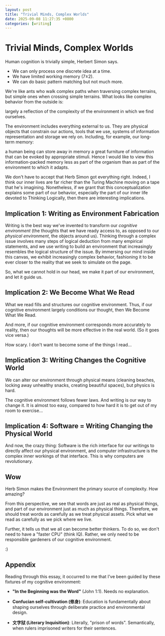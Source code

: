 ```yaml
---
layout: post
title: "Trivial Minds, Complex Worlds"
date: 2025-09-08 11:27:35 +0800
categories: [writing]
---
```


# Trivial Minds, Complex Worlds

Human cognition is trivially simple, Herbert Simon says.

- We can only process one discrete idea at a time.
- We have limited working memory (7±2).
- We can do basic pattern matching but not much more.

We're like ants who walk complex paths when traversing complex terrains, but simple ones when crossing simple terrains. What looks like complex behavior from the outside is:

<span class="commentary">largely a reflection of the complexity of the environment in which we find ourselves.</span>

The environment includes everything external to us. They are physical objects that constrain our actions, tools that we use, systems of information representation and storage we rely on. Including, for example, our long-term memory: 

<span class="commentary">a human being can store away in memory a great furniture of information that can be evoked by appropriate stimuli. Hence I would like to view this information-packed memory less as part of the organism than as part of the environment to which it adapts.</span>

We don't have to accept that Herb Simon got everything right. Indeed, I think our inner lives are far richer than the Turing Machine moving on a tape that he's imagining. Nonetheless, if we grant that this conceptualization explains some part of our behavior, especially the part of our inner life devoted to Thinking Logically, then there are interesting implications.

## Implication 1: Writing as Environment Fabrication

Writing is the best way we've invented to transform our _cognitive environment_ (the thoughts that we have ready access to, as opposed to our _physical environment_, the objects around us). Thinking through a complex issue involves many steps of logical deduction from many empirical statements, and we use writing to build an environment that increasingly resembles the logical structure of the issue. By immersing our mind inside this canvas, we exhibit increasingly complex behavior, fashioning it to be ever closer to the reality that we seek to simulate on the page.

So, what we cannot hold in our head, we make it part of our environment, and let it guide us.

## Implication 2: We Become What We Read

What we read fills and structures our cognitive environment. Thus, if our cognitive environment largely conditions our thought, then We Become What We Read.

And more, if our cognitive environment corresponds more accurately to reality, then our thoughts will be more effective in the real world. (So it goes vice versa.)

How scary. I don't want to become some of the things I read...

## Implication 3: Writing Changes the Cognitive World

We can alter our environment through physical means (cleaning beaches, locking away unhealthy snacks, creating beautiful spaces), but physics is hard. 

The cognitive environment follows fewer laws. And writing is our way to change it. It is almost too easy, compared to how hard it is to get out of my room to exercise...

## Implication 4: Software = Writing Changing the Physical World

And now, the crazy thing: Software is the rich interface for our writings to directly affect our physical environment, and computer infrastructure is the complex inner workings of that interface. This is why computers are revolutionary.

## Wow

Herb Simon makes the Environment the primary source of complexity. How amazing?

From this perspective, we see that words are just as real as physical things, and part of our environment just as much as physical things. Therefore, we should treat words as carefully as we treat physical assets. Pick what we read as carefully as we pick where we live.

Further, it tells us that we all can become better thinkers. To do so, we don't need to have a "faster CPU" (think IQ). Rather, we only need to be responsible gardeners of our cognitive environment.

:)

## Appendix

Reading through this essay, it occurred to me that I've been guided by these fixtures of my cognitive environment:

- **"In the Beginning was the Word"** (John 1:1). Needs no explanation.

- **Confucian self-cultivation (修身)**: Education is fundamentally about shaping ourselves through deliberate practice and environmental design.

- **文字狱 (Literary Inquisition)**: Literally, "prison of words". Semantically, when rulers imprisoned writers for their sentences.